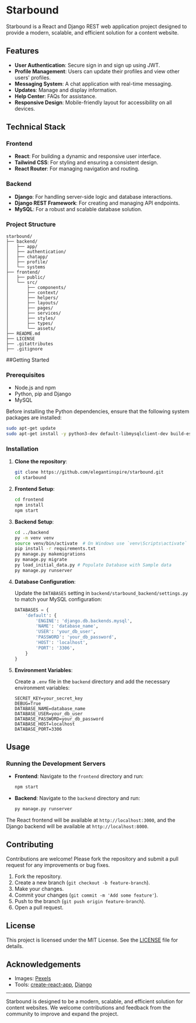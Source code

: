 # Starbound

Starbound is a React and Django REST web application project designed to provide a modern, scalable, and efficient solution for a content website.

## Features

- **User Authentication**: Secure sign in and sign up using JWT.
- **Profile Management**: Users can update their profiles and view other users' profiles.
- **Messaging System**: A chat application with real-time messaging.
- **Updates**: Manage and display information.
- **Help Center**: FAQs for assistance.
- **Responsive Design**: Mobile-friendly layout for accessibility on all devices.

## Technical Stack

### Frontend

- **React**: For building a dynamic and responsive user interface.
- **Tailwind CSS**: For styling and ensuring a consistent design.
- **React Router**: For managing navigation and routing.

### Backend

- **Django**: For handling server-side logic and database interactions.
- **Django REST Framework**: For creating and managing API endpoints.
- **MySQL**: For a robust and scalable database solution.

### Project Structure

```plaintext
starbound/
├── backend/
│   ├── app/
│   ├── authentication/
│   ├── chatapp/
│   ├── profile/
│   └── systems
├── frontend/
│   ├── public/
│   └── src/
│       ├── components/
│       ├── context/
│       ├── helpers/
│       ├── layouts/
│       ├── pages/
│       ├── services/
│       ├── styles/
│       ├── types/
│       └── assets/
├── README.md
├── LICENSE
├── .gitattributes
├── .gitignore
```

##Getting Started

### Prerequisites

- Node.js and npm
- Python, pip and Django
- MySQL

Before installing the Python dependencies, ensure that the following system packages are installed:

```bash
sudo apt-get update
sudo apt-get install -y python3-dev default-libmysqlclient-dev build-essential
```

### Installation

1. **Clone the repository**:

   ```bash
   git clone https://github.com/elegantinspire/starbound.git
   cd starbound
   ```

2. **Frontend Setup**:

   ```bash
   cd frontend
   npm install
   npm start
   ```

3. **Backend Setup**:

   ```bash
   cd ../backend
   py -m venv venv
   source venv/bin/activate  # On Windows use `venv\Scripts\activate`
   pip install -r requirements.txt
   py manage.py makemigrations
   py manage.py migrate
   py load_initial_data.py # Populate Database with Sample data
   py manage.py runserver
   ```

4. **Database Configuration**:

   Update the `DATABASES` setting in `backend/starbound_backend/settings.py` to match your MySQL configuration:

   ```python
   DATABASES = {
       'default': {
           'ENGINE': 'django.db.backends.mysql',
           'NAME': 'database_name',
           'USER': 'your_db_user',
           'PASSWORD': 'your_db_password',
           'HOST': 'localhost',
           'PORT': '3306',
       }
   }
   ```

5. **Environment Variables**:

   Create a `.env` file in the `backend` directory and add the necessary environment variables:

   ```env
   SECRET_KEY=your_secret_key
   DEBUG=True
   DATABASE_NAME=database_name
   DATABASE_USER=your_db_user
   DATABASE_PASSWORD=your_db_password
   DATABASE_HOST=localhost
   DATABASE_PORT=3306
   ```

## Usage

### Running the Development Servers

- **Frontend**: Navigate to the `frontend` directory and run:

  ```bash
  npm start
  ```

- **Backend**: Navigate to the `backend` directory and run:

  ```bash
  py manage.py runserver
  ```

The React frontend will be available at `http://localhost:3000`, and the Django backend will be available at `http://localhost:8000`.

## Contributing

Contributions are welcome! Please fork the repository and submit a pull request for any improvements or bug fixes.

1. Fork the repository.
2. Create a new branch (`git checkout -b feature-branch`).
3. Make your changes.
4. Commit your changes (`git commit -m 'Add some feature'`).
5. Push to the branch (`git push origin feature-branch`).
6. Open a pull request.

## License

This project is licensed under the MIT License. See the [LICENSE](LICENSE) file for details.

## Acknowledgements

- Images: [Pexels](https://www.pexels.com/)
- Tools: [create-react-app](https://github.com/facebook/create-react-app), [Django](https://www.djangoproject.com/)

---

Starbound is designed to be a modern, scalable, and efficient solution for content websites. We welcome contributions and feedback from the community to improve and expand the project.
